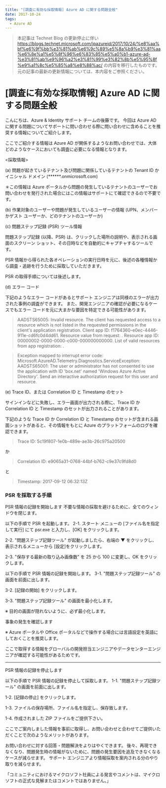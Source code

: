 ```yaml
---
title: "[調査に有効な採取情報] Azure AD に関する問題全般"
date: 2017-10-24
tags:
  - Azure AD
---
```


> 本記事は Technet Blog の更新停止に伴い https://blogs.technet.microsoft.com/jpazureid/2017/10/24/%e8%aa%bf%e6%9f%bb%e3%81%ab%e6%9c%89%e5%8a%b9%e3%81%aa%e6%8e%a1%e5%8f%96%e6%83%85%e5%a0%b1-azure-ad-%e3%81%ab%e9%96%a2%e3%81%99%e3%82%8b%e5%95%8f%e9%a1%8c%e5%85%a8%e8%88%ac/ の内容を移行したものです。
> 元の記事の最新の更新情報については、本内容をご参照ください。

# [調査に有効な採取情報] Azure AD に関する問題全般

こんにちは、Azure & Identity サポート チームの後藤です。
今回は Azure AD に関する問題についてサポートに問い合わせる際に問い合わせに含めることを推奨する情報についてご紹介します。

ここでご紹介する情報は Azure AD が関係するようなお問い合わせでは、大体どのようなケースにおいても調査に必要になる情報となります。

<採取情報>

(a) 問題が起きているテナント及び問題に関係しているテナントの Tenant ID かイニシャル ドメイン (******.onmicrosoft.com)

＊この情報は Azure ポータルから問題の発生しているテナントのユーザーでお問い合わせを発行された場合にはこの情報はサポートにて確認できるので不要です。

(b) 作業対象のユーザーや問題が発生しているユーザーの情報 (UPN、メンバーかゲスト ユーザーか、どのテナントのユーザーか)

(c) 問題ステップ記録 (PSR) ツール情報

問題ステップ記録 (以降、PSR) は、クリックした場所の説明や、表示される画面のスクリーン ショット、その日時などを自動的にキャプチャするツールです。

PSR 情報から得られた各オペレーションの実行日時を元に、後述の各種情報から調査・追跡を行うために採取していただきます。

PSR の取得手順については後述します。

(d) エラー コード

下記のようなエラー コードがあるとサポート エンジニアは同様のエラーが出力された事例の調査ができます。
また、開発エンジニアの確認が必要になるケースでもエラー コードを元に大まかな要因を特定できる可能性があります。

> AADSTS65005: Invalid resource. The client has requested access to a resource which is not listed in the requested permissions in the client's application registration. Client app ID: f1764360-e0ec-4446-911e-cd6fc0d4dd61. Resource value from request: . Resource app ID: 00000002-0000-0000-c000-000000000000. List of valid resources from app registration: .

> Exception mapped to interrupt error code: Microsoft.AzureAD.Telemetry.Diagnostics.ServiceException: AADSTS65001: The user or administrator has not consented to use the application with ID 'box.net' named 'Windows Azure Active Directory'. Send an interactive authorization request for this user and resource.

(e) Trace ID、または Correlation ID と Timestamp のセット

サインインなどに失敗し、エラー画面が出力される際に、Trace ID か Correlation ID と Timestamp のセットが出力されることがあります。

下記のような Trace ID か Correlation ID と Timestamp のセットが含まれる画面ショットがあると、その情報をもとに Azure のプラットフォームのログを確認できます。

> Trace ID: 5c19f807-1e0b-489e-ae3b-26c975a20500

か

> Correlation ID: e9065a31-0768-44bf-b762-c9e37c9fd8d0

と

> Timestamp: 2017-09-12 06:32:13Z

### PSR を採取する手順

PSR 情報の記録を開始します
不要な情報の採取を避けるために、全てのウィンドウを閉じます。

以下の手順で PSR を起動します。
 2-1. スタート メニューの [ファイル名を指定して実行] にて psr.exe と入力し、[OK] をクリックします。

 2-2. "問題ステップ記録ツール" が起動しましたら、右端の ▼ をクリックし、表示されるメニューから [設定]をクリックします。

 2-3. "保存する最新の取り込み画像数" を 25 から 100 に変更し、OK をクリックします。

以下の手順で PSR 情報の記録を開始します。
 3-1. "問題ステップ記録ツール" の画面を前面に出します。

 3-2. [記録の開始] をクリックします。

 3-3. "問題ステップ記録ツール" の画面を最小化します。

  ※ 目的の画面が隠れないように、必ず最小化します。

事象の発生を確認します

  ※ Azure ポータルや Office ポータルなどで操作する場合には言語設定を英語にしておくことを推奨します。

  ここで取得する情報をグローバルの開発担当エンジニアやデータセンターエンジニアが確認する可能性があるためです。

---

PSR 情報の記録を停止します

以下の手順で PSR 情報の記録を停止して採取します。
 1-1. "問題ステップ記録ツール" の画面を前面に出します。

 1-2. [記録の停止] をクリックします。

 1-3. ファイルの保存場所、ファイル名を指定し、保存致します。

 1-4. 作成されました ZIP ファイルをご提供下さい。

ここでご案内しました情報を事前に取得し、お問い合わせと合わせてご提供いただくことで次のようなメリットがあります。

お問い合わせに対する回答・問題解決をよりはやくできます。
後々、再現できなくなり、問題発生時の情報がないために、問題の発生要因を追及できなくなるケースが減らせます。
サポート エンジニアより情報採取を案内される分のやり取りを減らせます。

「コミュニティにおけるマイクロソフト社員による発言やコメントは、マイクロソフトの正式な見解またはコメントではありません。」

